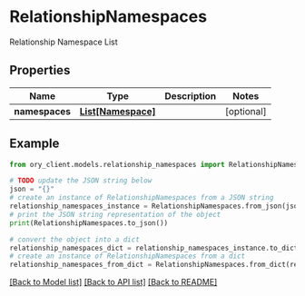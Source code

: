 # RelationshipNamespaces

Relationship Namespace List

## Properties

Name | Type | Description | Notes
------------ | ------------- | ------------- | -------------
**namespaces** | [**List[Namespace]**](Namespace.md) |  | [optional] 

## Example

```python
from ory_client.models.relationship_namespaces import RelationshipNamespaces

# TODO update the JSON string below
json = "{}"
# create an instance of RelationshipNamespaces from a JSON string
relationship_namespaces_instance = RelationshipNamespaces.from_json(json)
# print the JSON string representation of the object
print(RelationshipNamespaces.to_json())

# convert the object into a dict
relationship_namespaces_dict = relationship_namespaces_instance.to_dict()
# create an instance of RelationshipNamespaces from a dict
relationship_namespaces_from_dict = RelationshipNamespaces.from_dict(relationship_namespaces_dict)
```
[[Back to Model list]](../README.md#documentation-for-models) [[Back to API list]](../README.md#documentation-for-api-endpoints) [[Back to README]](../README.md)


